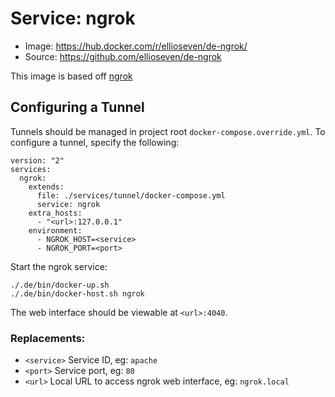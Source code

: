 # Service: ngrok

- Image: https://hub.docker.com/r/ellioseven/de-ngrok/
- Source: https://github.com/ellioseven/de-ngrok

This image is based off [ngrok](hhttps://ngrok.com)

## Configuring a Tunnel

Tunnels should be managed in project root `docker-compose.override.yml`. To
configure a tunnel, specify the following:

```
version: "2"
services:
  ngrok:
    extends:
      file: ./services/tunnel/docker-compose.yml
      service: ngrok
    extra_hosts:
      - "<url>:127.0.0.1"
    environment:
      - NGROK_HOST=<service>
      - NGROK_PORT=<port>
```

Start the ngrok service:

```
./.de/bin/docker-up.sh
./.de/bin/docker-host.sh ngrok
```

The web interface should be viewable at `<url>:4040`.

### Replacements:

- `<service>` Service ID, eg: `apache`
- `<port>` Service port, eg: `80`
- `<url>` Local URL to access ngrok web interface, eg: `ngrok.local`
